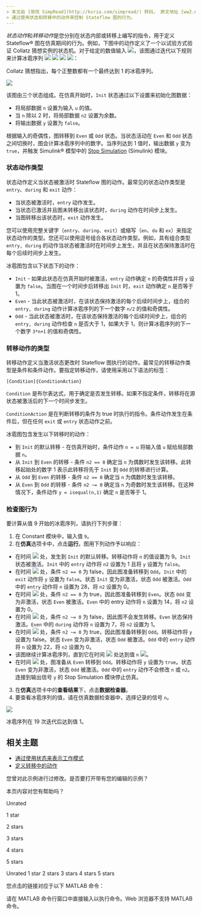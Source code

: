 ```yaml
---
> 本文由 [简悦 SimpRead](http://ksria.com/simpread/) 转码， 原文地址 [ww2.mathworks.cn](https://ww2.mathworks.cn/help/stateflow/gs/actions.html)
> 通过使用状态和转移中的动作来控制 Stateflow 图的行为。
---
```

*状态动作*和*转移动作*是您分别在状态内部或转移上编写的指令，用于定义 Stateflow® 图在仿真期间的行为。例如，下图中的动作定义了一个以试验方式验证 Collatz 猜想实例的状态机。对于给定的数值输入 ![](https://ww2.mathworks.cn/help/stateflow/gs/statetransitionactionsgetstartedexample_eq15012583454694319273_zh_CN.png)，该图通过迭代以下规则来计算冰雹序列 ![](https://ww2.mathworks.cn/help/stateflow/gs/statetransitionactionsgetstartedexample_eq12219811583566878803_zh_CN.png) ![](https://ww2.mathworks.cn/help/stateflow/gs/statetransitionactionsgetstartedexample_eq11325635569159405358_zh_CN.png) ![](https://ww2.mathworks.cn/help/stateflow/gs/statetransitionactionsgetstartedexample_eq10936753333647109350_zh_CN.png) ![](https://ww2.mathworks.cn/help/stateflow/gs/statetransitionactionsgetstartedexample_eq17216054076818118233_zh_CN.png)：

Collatz 猜想指出，每个正整数都有一个最终达到 1 的冰雹序列。

![](https://ww2.mathworks.cn/help/stateflow/gs/statetransitionactionsgetstartedexample_01_zh_CN.png)

该图由三个状态组成。在仿真开始时，`Init` 状态通过以下设置来初始化图数据：

- 将局部数据 `n` 设置为输入 `u` 的值。
- 当 `n` 除以 2 时，将局部数据 `n2` 设置为余数。
- 将输出数据 `y` 设置为 `false`。

根据输入的奇偶性，图转移到 `Even` 或 `Odd` 状态。当状态活动在 `Even` 和 `Odd` 状态之间切换时，图会计算冰雹序列中的数字。当序列达到 1 值时，输出数据 `y` 变为 `true`，并触发 Simulink® 模型中的 [Stop Simulation](https://ww2.mathworks.cn/help/simulink/slref/stopsimulation.html) (Simulink) 模块。

### 状态动作类型

状态动作定义当状态被激活时 Stateflow 图的动作。最常见的状态动作类型是 `entry`、`during` 和 `exit` 动作：

- 当状态被激活时，`entry` 动作发生。
- 当状态已激活并且图未转移出该状态时，`during` 动作在时间步上发生。
- 当图转移出该状态时，`exit` 动作发生。

您可以使用完整关键字（`entry`、`during`、`exit`）或缩写（`en`、`du` 和 `ex`）来指定状态动作的类型。您还可以使用逗号组合各状态动作类型。例如，具有组合类型 `entry, during` 的动作当状态被激活时在时间步上发生，并且在状态保持激活时在每个后续时间步上发生。

冰雹图包含以下状态下的动作：

- `Init` - 如果此状态在仿真开始时被激活，`entry` 动作确定 `n` 的奇偶性并将 `y` 设置为 `false`。当图在一个时间步后转移出 `Init` 时，`exit` 动作确定 `n` 是否等于 1。
- `Even` - 当此状态被激活时，在该状态保持激活的每个后续时间步上，组合的 `entry, during` 动作计算冰雹序列的下一个数字 `n/2` 的值和奇偶性。
- `Odd` - 当此状态被激活时，在该状态保持激活的每个后续时间步上，组合的 `entry, during` 动作检查 `n` 是否大于 1，如果大于 1，则计算冰雹序列的下一个数字 `3*n+1` 的值和奇偶性。

### 转移动作的类型

转移动作定义当激活状态更改时 Stateflow 图执行的动作。最常见的转移动作类型是条件和条件动作。要指定转移动作，请使用采用以下语法的标签：

```
[Condition]{ConditionAction}
```

`Condition` 是布尔表达式，用于确定是否发生转移。如果不指定条件，转移将在源状态被激活后的下一个时间步发生。

`ConditionAction` 是在判断转移的条件为 true 时执行的指令。条件动作发生在条件后，但在任何 `exit` 或 `entry` 状态动作之前。

冰雹图包含发生以下转移时的动作：

- 到 `Init` 的默认转移 - 在仿真开始时，条件动作 `n = u` 将输入值 `u` 赋给局部数据 `n`。
- 从 `Init` 到 `Even` 的转移 - 条件 `n2 == 0` 确定当 `n` 为偶数时发生该转移。此转移起始处的数字 1 表示此转移将先于 `Init` 到 `Odd` 的转移进行计算。
- 从 `Odd` 到 `Even` 的转移 - 条件 `n2 == 0` 确定当 `n` 为偶数时发生该转移。
- 从 `Even` 到 `Odd` 的转移 - 条件 `n2 ~= 0` 确定当 `n` 为奇数时发生该转移。在这种情况下，条件动作 `y = isequal(n,1)` 确定 `n` 是否等于 1。

### 检查图行为

要计算从值 9 开始的冰雹序列，请执行下列步骤：

1. 在 Constant 模块中，输入值 `9`。
2. 在**仿真**选项卡中，点击**运行**。图用下列动作予以响应：

- 在时间 ![](https://ww2.mathworks.cn/help/stateflow/gs/statetransitionactionsgetstartedexample_eq05490811019241878006_zh_CN.png) 处，发生到 `Init` 的默认转移。转移动作将 `n` 的值设置为 9。`Init` 状态被激活。`Init` 中的 `entry` 动作将 `n2` 设置为 1 且将 `y` 设置为 `false`。
- 在时间 ![](https://ww2.mathworks.cn/help/stateflow/gs/statetransitionactionsgetstartedexample_eq12716245961660159691_zh_CN.png) 处，条件 `n2 == 0` 为 false，因此图准备转移到 `Odd`。`Init` 中的 `exit` 动作将 `y` 设置为 `false`。状态 `Init` 变为非激活，状态 `Odd` 被激活。`Odd` 中的 `entry` 动作将 `n` 设置为 28，将 `n2` 设置为 0。
- 在时间 ![](https://ww2.mathworks.cn/help/stateflow/gs/statetransitionactionsgetstartedexample_eq03599317120891285387_zh_CN.png) 处，条件 `n2 == 0` 为 true，因此图准备转移到 `Even`。状态 `Odd` 变为非激活，状态 `Even` 被激活。`Even` 中的 entry 动作将 `n` 设置为 14，将 `n2` 设置为 0。
- 在时间 ![](https://ww2.mathworks.cn/help/stateflow/gs/statetransitionactionsgetstartedexample_eq07738249947809783232_zh_CN.png) 处，条件 `n2 ~= 0` 为 false，因此图不会发生转移。`Even` 状态保持激活。`Even` 中的 `during` 动作将 `n` 设置为 7，将 `n2` 设置为 1。
- 在时间 ![](https://ww2.mathworks.cn/help/stateflow/gs/statetransitionactionsgetstartedexample_eq15359278158169810469_zh_CN.png) 处，条件 `n2 ~= 0` 为 true，因此图准备转移到 `Odd`。转移动作将 `y` 设置为 false。状态 `Even` 变为非激活，状态 `Odd` 被激活。`Odd` 中的 `entry` 动作将 `n` 设置为 22，将 `n2` 设置为 0。
- 该图继续计算冰雹序列，直到它在时间 ![](https://ww2.mathworks.cn/help/stateflow/gs/statetransitionactionsgetstartedexample_eq17315660474862548967_zh_CN.png) 处达到值 `n` ![](https://ww2.mathworks.cn/help/stateflow/gs/statetransitionactionsgetstartedexample_eq13562902622338161563_zh_CN.png)。
- 在时间 ![](https://ww2.mathworks.cn/help/stateflow/gs/statetransitionactionsgetstartedexample_eq05704149810581774953_zh_CN.png) 处，图准备从 `Even` 转移到 `Odd`。转移动作将 `y` 设置为 `true`。状态 `Even` 变为非激活，状态 `Odd` 被激活。`Odd` 中的 `entry` 动作不会修改 `n` 或 `n2`。连接到输出信号 `y` 的 Stop Simulation 模块停止仿真。

3. 在**仿真**选项卡中的**查看结果**下，点击**数据检查器**。
4. 要查看冰雹序列的值，请在仿真数据检查器中，选择记录的信号 `n`。

![](https://ww2.mathworks.cn/help/stateflow/gs/xxsf_collatz-sdi_zh_CN.png)

冰雹序列在 19 次迭代后达到值 1。

## 相关主题

- [通过使用状态来表示工作模式](https://ww2.mathworks.cn/help/stateflow/ug/states.html)
- [定义转移中的动作](https://ww2.mathworks.cn/help/stateflow/ug/transitions.html#f18-8766)

您曾对此示例进行过修改。是否要打开带有您的编辑的示例？

本页内容对您有帮助吗？

Unrated

1 star

2 stars

3 stars

4 stars

5 stars

Unrated 1 star 2 stars 3 stars 4 stars 5 stars

您点击的链接对应于以下 MATLAB 命令：

请在 MATLAB 命令行窗口中直接输入以执行命令。Web 浏览器不支持 MATLAB 命令。
